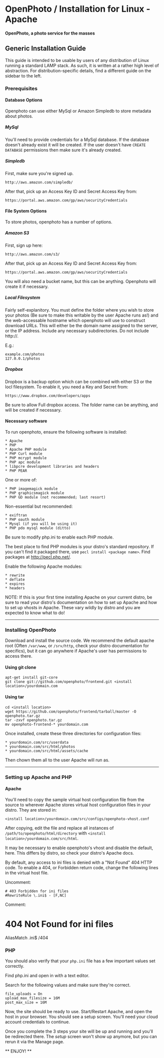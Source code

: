 OpenPhoto / Installation for Linux - Apache
=======================
#### OpenPhoto, a photo service for the masses

## Generic Installation Guide
This guide is intended to be usable by users of any distribution of Linux running a standard LAMP stack. As such, it is written at a rather high level of abstraction. For distribution-specific details, find a different guide on the sidebar to the left.


### Prerequisites

#### Database Options
Openphoto can use either MySql or Amazon Simpledb to store metadata about photos.

##### MySql 
You'll need to provide credentials for a MySql database. If the database doesn't already exist it will be created. If the user doesn't have `CREATE DATABASE` permissions then make sure it's already created.

##### Simpledb
First, make sure you're signed up.

	http://aws.amazon.com/simpledb/

After that, pick up an Access Key ID and Secret Access Key from:

	https://portal.aws.amazon.com/gp/aws/securityCredentials

#### File System Options
To store photos, openphoto has a number of options.

##### Amazon S3
First, sign up here:

	http://aws.amazon.com/s3/

After that, pick up an Access Key ID and Secret Access Key from:

	https://portal.aws.amazon.com/gp/aws/securityCredentials

You will also need a bucket name, but this can be anything. Openphoto will create it if necessary.

##### Local Filesystem
Fairly self-explanitory. You must define the folder where you wish to store your photos (Be sure to make this writable by the user Apache runs as!) and the web-accessable hostname which openphoto will use to construct download URLs. This will either be the domain name assigned to the server, or the IP address. Include any necessary subdirectories. Do not include http://.

E.g.:

	example.com/photos
	127.0.0.1/photos

##### Dropbox
Dropbox is a backup option which can be combined with either S3 or the locl filesystem. To enable it, you need a Key and Secret from:

	https://www.dropbox.com/developers/apps

Be sure to allow Full dropbox access. The folder name can be anything, and will be created if necessary.

#### Necessary software

To run openphoto, ensure the following software is installed:
	
	* Apache
	* PHP
	* Apache PHP module
	* PHP Curl module
	* PHP mcrypt module
	* PHP apc module
	* libpcre development libraries and headers
	* PHP PEAR

One or more of:

	* PHP imagemagick module
	* PHP graphicsmagick module
	* PHP GD module (not recommended; last resort)

Non-essential but recommended:

	* exiftran
	* PHP oauth module
	* Mysql (if you will be using it)
	* PHP pdo mysql module (ditto)

Be sure to modify php.ini to enable each PHP module. 

The best place to find PHP modules is your distro's standard repository. If you can't find it packaged there, use `pecl install <package name>`. Find packages at http://pecl.php.net/.

Enable the following Apache modules:

	* rewrite
	* deflate
	* expires
	* headers
	
NOTE: If this is your first time installing Apache on your current distro, be sure to read your distro's documentation on how to set up Apache and how to set up vhosts in Apache. These vary wildly by distro and you are expected to know what to do!
	
----------------------------------------

### Installing OpenPhoto

Download and install the source code. We recommend the default apache root (Often `/var/www`, or `/srv/http`, check your distro documentation for specifics), but it can go anywhere if Apache's user has permissions to access there.

#### Using git clone

    apt-get install git-core
    git clone git://github.com/openphoto/frontend.git <install location>/yourdomain.com

#### Using tar

    cd <install location>
    wget https://github.com/openphoto/frontend/tarball/master -O openphoto.tar.gz
    tar -zxvf openphoto.tar.gz
    mv openphoto-frontend-* yourdomain.com

Once installed, create these three directories for configuration files:

	* yourdomain.com/src/userdata
	* yourdomain.com/src/html/photos
	* yourdomain.com/src/html/assets/cache
	
Then chown them all to the user Apache will run as.


----------------------------------------

### Setting up Apache and PHP

#### Apache

You'll need to copy the sample virtual host configuration file from the source to wherever Apache stores virtual host configuration files in your distro. They are stored in:

	<install location>/yourdomain.com/src/configs/openphoto-vhost.conf
	
After copying, edit the file and replace all instances of `/path/to/openphoto/html/directory` with `<install location>/yourdomain.com/src/html`.

It may be necessary to enable openphoto's vhost and disable the default, here. This differs by distro, so check your distro's Apache docs.

By default, any access to ini files is denied with a "Not Found" 404 HTTP code.  To enable a 404, or Forbidden return code, change the following lines in the virtual host file.

Uncomment:

    # 403 Forbidden for ini files
    #RewriteRule \.ini$ - [F,NC]

Comment:

  # 404 Not Found for ini files
  AliasMatch \.ini$	/404
  
### PHP

You should also verify that your `php.ini` file has a few important values set correctly.

Find php.ini and open in with a text editor.

Search for the following values and make sure they're correct.

    file_uploads = On
    upload_max_filesize = 16M
    post_max_size = 16M

Now, the site should be ready to use. Start/Restart Apache, and open the host in your browser. You should see a setup screen. You'll need your cloud account credentials to continue.

Once you complete the 3 steps your site will be up and running and you'll be redirected there. The _setup_ screen won't show up anymore, but you can rerun it via the Manage page.

** ENJOY! **